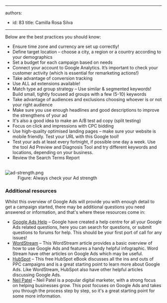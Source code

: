 

---
authors:
  - id: 83
    title: Camilla Rosa Silva
---




<span class='intro'> <p>Below are the best practices you should know&#58;</p>
<ul><li>​​Ensure time zone and currency are set up correctly!<br></li><li>Define target location – choose a city, a region or a country according to your demographics</li><li>Set a budget for each campaign based on needs</li><li>Connect your account to Google Analytics. It’s important to check your customer activity (which is essential for remarketing actions!)</li><li>Take advantage of conversion tracking</li><li>Use ALL ad extensions available!</li><li>Match type ad group strategy – Use similar &amp; segmented keywords! Build small, tightly focused ad groups with a few (5-10) keywords</li><li>Take advantage of audiences and exclusions choosing whoever is or not your right audience</li><li>Make sure you use enough headlines and good descriptions to improve the strengthens of your ad</li><li>It's also a good idea to make an A/B test ad copy (split testing)</li><li>Focus on click and impressions with CPC bidding</li><li>Use high-quality optimised landing pages – make sure your website is mobile friendly. Test your URL with this Google tool!</li><li>Test your ads at least every fortnight, if possible one day a week. Use the tool Ad Preview and Diagnosis Tool and try different keywords and locations, depending on your business.</li><li>Review the Search Terms Report​</li></ul> </span>

<dl class="image">​<dt><img src="/PublishingImages/ad-strength.png" alt="ad-strength.png" /></dt><dd>Figure&#58; Always check your Ad strength</dd></dl><h3>Additional resources</h3>
<p>Whilst this overview of Google Ads will provide you with enough detail to get a campaign started, there may be additional questions you need answered or information, and that's where these resources come in&#58;<br></p><ul><li>
      <a href="https&#58;//support.google.com/google-ads/?hl=en#topic=7456157">Google Ads Help</a> – Google have created a help centre for all your Google Ads related questions, here you can search for questions, or submit questions to forums for help. This should be your first port of call for any issues!</li><li>
      <a href="https&#58;//www.wordstream.com/how-to-use-google-adwords">WordStream</a> – This WordStream article provides a basic overview of how to use Google Ads and features a handy helpful infographic. Word Stream have other articles on Google Ads which may be useful.</li><li>
      <a href="https&#58;//blog.hubspot.com/marketing/google-adwords-ppc">HubSpot</a> – This free HubSpot eBook discusses all the ins and outs of PPC campaigns and is a great starting point to learn more about Google Ads. Like WordStream, HubSpot also have other helpful articles discussing Google Ads.</li><li>
      <a href="https&#58;//neilpatel.com/what-is-google-adwords/">Neil Patel</a> – Neil Patel is a popular digital marketer, with a strong focus on helping businesses grow. This post focuses on Google Ads and takes you through the process step by step, so it's a great starting point for some more information.<br></li></ul>


